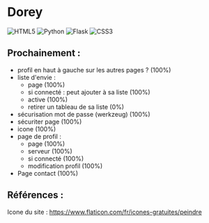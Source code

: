 # Dorey

![HTML5](https://img.shields.io/badge/html5-%23E34F26.svg?style=for-the-badge&logo=html5&logoColor=white)
![Python](https://img.shields.io/badge/python-3670A0?style=for-the-badge&logo=python&logoColor=ffdd54)
![Flask](https://img.shields.io/badge/flask-%23000.svg?style=for-the-badge&logo=flask&logoColor=white)
![CSS3](https://img.shields.io/badge/css3-%231572B6.svg?style=for-the-badge&logo=css3&logoColor=white)

## Prochainement :
- profil en haut à gauche sur les autres pages ? (100%)
- liste d'envie :
    - page (100%)
    - si connecté : peut ajouter à sa liste (100%)
    - active (100%)
    - retirer un tableau de sa liste (0%)
- sécurisation mot de passe (werkzeug) (100%)
- sécuriter page (100%)
- icone (100%)
- page de profil :
    - page (100%)
    - serveur (100%)
    - si connecté (100%)
    - modification profil (100%)
- Page contact (100%)



## Références :
Icone du site : https://www.flaticon.com/fr/icones-gratuites/peindre